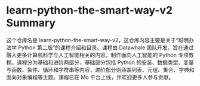 # learn-python-the-smart-way-v2 Summary

这个仓库名是 learn-python-the-smart-way-v2，这仓库内容主要是关于“聪明办法学 Python 第二版”的课程介绍和目录。课程由 Datawhale 团队开发，旨在通过融入更多计算机科学与人工智能相关的内容，制作面向人工智能的 Python 专项教程。课程分为基础和进阶两部分，基础部分包括 Python 的安装、数据类型、变量与函数、条件、循环和字符串等内容，进阶部分则涵盖列表、元组、集合、字典和面向对象编程等主题。课程已在 Mo 平台上线，并欢迎更多人参与贡献。